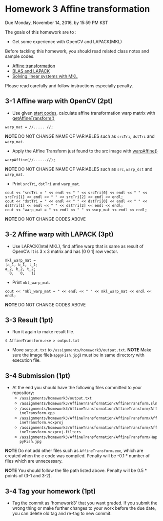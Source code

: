 # Homework 3 Affine transformation
Due Monday, November 14, 2016, by 15:59 PM KST

The goals of this homework are to :
- Get some experience with OpenCV and LAPACK(MKL)

Before tackling this homework, you should read related class notes and sample codes.
- [Affine transformation](slides/ec_siip_10.pdf)
- [BLAS and LAPACK](slides/ec_siip_11.pdf)
- [Solving linear systems with MKL](slides/ec_siip_12.pdf)

Please read carefully and follow instructions especially penalty.

## 3-1 Affine warp with OpenCV (2pt)
  - Use given [start codes](https://github.com/CSE6000/Fall2016/tree/master/assignments/homework3/AffineTransform), calculate affine transformation warp matrix with [getAffineTransform()](http://docs.opencv.org/3.1.0/da/d54/group__imgproc__transform.html#ga8f6d378f9f8eebb5cb55cd3ae295a999)
  ```
  warp_mat = //..... //;
  ```
  **NOTE** DO NOT CHANGE NAME OF VARIABLES such as `srcTri`, `dstTri` and `warp_mat`.

  - Apply the Affine Transform just found to the src image with [warpAffine()](http://docs.opencv.org/3.1.0/da/d54/group__imgproc__transform.html#ga0203d9ee5fcd28d40dbc4a1ea4451983)
  ```
  warpAffine(//......//);
  ```
   **NOTE** DO NOT CHANGE NAME OF VARIABLES such as `src`, `warp_dst` and `warp_mat`.

  - Print `srcTri`, `dstTri` and `warp_mat`.
  ```
  cout << "srcTri = " << endl << " " << srcTri[0] << endl << " " << srcTri[1] << endl << " " << srcTri[2] << endl << endl;
  cout << "dstTri = " << endl << " " << dstTri[0] << endl << " " << dstTri[1] << endl << " " << dstTri[2] << endl << endl;
  cout << "warp_mat = " << endl << " " << warp_mat << endl << endl;
  ```
  **NOTE** DO NOT CHANGE CODES ABOVE

## 3-2 Affine warp with LAPACK (3pt)
  - Use LAPACK(Intel MKL), find affine warp that is same as result of OpenCV. It is 3 x 3 matrix and has [0 0 1] row vector.

  ```
  mkl_warp_mat =
  [a_1, b_1, t_1;
  a_2, b_2, t_2;
    0,   0,   1]
  ```
  - Print `mkl_warp_mat`.

  ```
  cout << "mkl_warp_mat = " << endl << " " << mkl_warp_mat << endl << endl;
  ```
   **NOTE** DO NOT CHANGE CODES ABOVE

## 3-3 Result (1pt)
  - Run it again to make result file.

  ```
  $ AffineTransform.exe > output.txt
  ```
  - Move `output.txt` to `/assignments/homework3/output.txt`.
  **NOTE** Make sure the image file(`HappyFish.jpg`) must be in same directory with execution file.

## 3-4 Submission (1pt)
  - At the end you should have the following files committed to your repository:
    * `/assignments/homework3/output.txt`
    * `/assignments/homework3/AffineTransformation/AffineTransform.sln`
    * `/assignments/homework3/AffineTransformation/AffineTransform/AffineTransform.cpp`
    * `/assignments/homework3/AffineTransformation/AffineTransform/AffineTransform.vcxproj`
    * `/assignments/homework3/AffineTransformation/AffineTransform/AffineTransform.vcxproj.filters`
    * `/assignments/homework3/AffineTransformation/AffineTransform/HappyFish.jpg`

  **NOTE** Do not add other files such as `AffineTransform.exe`, which are created when the c code was compiled. Penalty will be -0.1 * number of files which are unnecessary.

  **NOTE** You should follow the file path listed above. Penalty will be 0.5 * points of (3-1 and 3-2).

## 3-4 Tag your homework (1pt)
  - Tag the commit as 'homework3' that you want graded. If you submit the wrong thing or make further changes to your work before the due date, you can delete old tag and re-tag to new commit.
